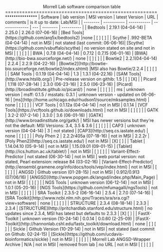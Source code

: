 <center>Morrell Lab software comparison table</center>
======================================================
***************
| Software | lab version | MSI version | latest Version | URL | comments | is it up to date: Lab/MSI |
| -------- | ----------- | ----------- | -------------- | --- | -------- | ---------- |
| Bedtools | 2.19.1 (04-04-14) | 2.25.0 | 2.26.0 (07-06-16) | [Bed Tools](https://github.com/arq5x/bedtools2) |none | [ ] [ ] |
| Scythe | .992-BETA (04-04-14) | not in MSI | not stated (last commit: 06-06-16)| [Scythe](https://github.com/vsbuffalo/scythe) | no version stated on site and not in MSI | [ ] [ ] |
| BWA | 0.7.8 (04-04-14) | 0.7.12 | 0.7.15 (06-01-16) | [BWA](http://bio-bwa.sourceforge.net/) | none | [ ] [ ] |
| Bowtie2 | 2.2.1(04-04-14) | 2.2.4 | 2.2.9 (04-22-16) | [Bowtie2](http://bowtie-bio.sourceforge.net/bowtie2/index.shtml) |MSI also has Bowtie/2.2.4 | [ ] [ ] | 
| SAM Tools | 0.1.19 (04-04-14) | 1.3 | 1.3.1 (04-22.16) | [SAM Tools](http://www.htslib.org/) | Pre-release version on githib: 1.5 | [ ] [X] |
| Picard | 1.118 (07-28-14) | 2.3.0 (06-23-16) | 2.5.0 (06-23-16) | [Picard](http://broadinstitute.github.io/picard/) | none | [ ] [ ] |
| ms | unknown version | msff: 0.1.5 / msstats: 0.3.1 | unknown version - updated on 06-06-16 | [ms](http://home.uchicago.edu/rhudson1/source/mksamples.html) | none | [ ] [ ] |
| VCF Tools | 0.1.12a (04-04-14) | not in MSI | 0.1.14 | [VCF Tools](https://vcftools.github.io/downloads.html) | not in MSI | [ ] [ ] |
| GATK | 3.2-2 (07-2-14) | 3.3.0 | 3.6 (06-01-16) | [GATK](http://www.broadinstitute.org/gatk/) | MSI has newer versions but they're not the default: MSI Versions: 3.4, 3.5 & 3.6 | [ ] [ ] |
| CAP3 | unknown version (04-04-14) | 3 | not stated | [CAP3](http://seq.cs.iastate.edu/) | none | [ ] [ ] |
| Poly Phen 2 | 2.2.2r405a (07-18-16) | not in MSI | 2.2.2r | [Poly Phen2](http://seq.cs.iastate.edu/) | not in MSI | [X] [ ] |
| Tablet | 1.14.04.10 (05-9-14) | not in MSI | 1.15.09.01 (09-01-15) | [Tablet](http://ics.hutton.ac.uk/tablet/) | not in MSI | [ ] [ ] |
| Variant-Effect-Predictor | not stated (06-30-14) | not in MSI | web portal version: not stated, Pearl extension: release 84 (03-02-16) | [Variant-Effect-Predictor](http://ensembl.gramene.org/info/docs/tools/vep/index.html) | not in MSI | [ ] [ ] |
| ANGSD | Github version (01-28-15) | not in MSI | 0.912/0.913 (07/06/16) | [ANGSD](http://www.popgen.dk/angsd/index.php/Main_Page) | not in MSI | [ ] [ ] | 
| NGS Tools | unknown version (06-12-14) | not in MSI | 1.0.1 (05-20-16) | [NGS Tools](https://github.com/mfumagalli/ngsTools) | not in MSI | [ ] [ ] | 
| SRA Toolkit | 2.3.5-2 (06-16-14) | 2.5.4 | 2.7.0 (07-14-16) | [SRA Toolkit](http://www.ncbi.nlm.nih.gov/Traces/sra/sra.cgi?view=software) | none | [ ] [ ] |
| STRUCTURE | 2.3.4 (08-18-14) | 2.3.3 | 2.3.4 | [STRUCTURE](http://pritchardlab.stanford.edu/structure.html) | no updates since 2.3.4, MSI has latest but defaults to 2.3.3 | [X] [ ] |
| FastX-Toolkit | unknown version (10-24-14) | 0.0.14 | 0.0.60 (2-25-09) | [FastX-Toolkit](http://hannonlab.cshl.edu/fastx_toolkit/download.html) | none | [ ] [ ] | 
| Sickle | Github Version (10-29-14) | not in MSI | not stated (last commit on Github: 02-24-15) | [Sickle](https://github.com/ucdavis-bioinformatics/sickle) | not in MSI | [ ] [ ] | 
| Morrell Lab ANGSD-Wrapper Archive | N/A | not in MSI | removed from lab | no URL | not in MSI | [ ] [ ] | 